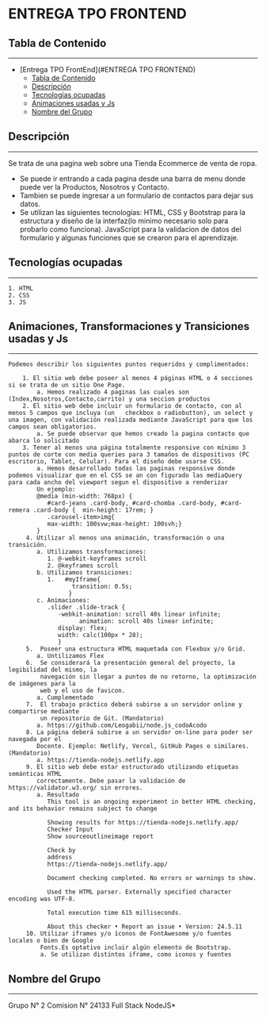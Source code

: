 # ENTREGA TPO FRONTEND

## Tabla de Contenido
***
- [Entrega TPO FrontEnd](#ENTREGA TPO FRONTEND)
  - [Tabla de Contenido](#tabla-de-contenido)
  - [Descripción](#descripción)
  - [Tecnologías ocupadas](#tecnologías-ocupadas)
  - [Animaciones usadas y Js](#animaciones-usadas-y-js)
  - [Nombre del Grupo](#nombre-del-grupo)


 ## Descripción
 ***
 Se trata de una pagina web sobre una Tienda Ecommerce de venta de ropa.

 - Se puede ir entrando a cada pagina desde una barra de menu donde puede ver la Productos, Nosotros y Contacto.
 - Tambien se puede ingresar a un formulario de contactos para dejar sus datos.
 -  Se utilizan las siguientes tecnologías: HTML, CSS y Bootstrap para la estructura y diseño de la interfaz(lo minimo necesario solo para probarlo como funciona). JavaScript para la validacion de datos del formulario y algunas funciones que se crearon para el aprendizaje.

 ## Tecnologías ocupadas
 ***
    1. HTML
    2. CSS
    3. JS
   
 ## Animaciones, Transformaciones y Transiciones usadas y Js
 ***
    Podemos describir los siguientes puntos requeridos y complimentados:
    
        1. El sitio web debe poseer al menos 4 páginas HTML o 4 secciones si se trata de un sitio One Page.
            a. Hemos realizado 4 paginas las cuales son (Index,Nosotros,Contacto,carrito) y una seccion productos
        2. El sitio web debe incluir un formulario de contacto, con al menos 5 campos que incluya (un   checkbox o radiobutton), un select y una imagen, con validación realizada mediante JavaScript para que los campos sean obligatorios.
            a. Se puede observar que hemos creado la pagina contacto que abarca lo solicitado
        3. Tener al menos una página totalmente responsive con mínimo 3 puntos de corte con media queries para 3 tamaños de dispositivos (PC escritorio, Tablet, Celular). Para el diseño debe usarse CSS.
            a. Hemos desarrollado todas las paginas responsive donde podemos visualizar que en el CSS se an con figurado las mediaQuery para cada ancho del viewport segun el dispositivo a renderizar
            Un ejemplo: 
            @media (min-width: 768px) {
               #card-jeans .card-body, #card-chomba .card-body, #card-remera .card-body {  min-height: 17rem; }
               .carousel-item>img{
               max-width: 100svw;max-height: 100svh;} 
            }
         4. Utilizar al menos una animación, transformación o una transición.
            a. Utilizamos transformaciones:
               1. @-webkit-keyframes scroll
               2. @keyframes scroll
            b. Utilizamos transiciones:
               1.   #myIframe{
                      transition: 0.5s;
                     }
            c. Animaciones:
               .slider .slide-track {
                  -webkit-animation: scroll 40s linear infinite;
                        animation: scroll 40s linear infinite;
                  display: flex;
                  width: calc(100px * 28);
                  }
         5.  Poseer una estructura HTML maquetada con Flexbox y/o Grid.
            a. Untilizamos Flex
         6.  Se considerará la presentación general del proyecto, la legibilidad del mismo, la
             navegación sin llegar a puntos de no retorno, la optimización de imágenes para la
             web y el uso de favicon.
            a. Cumplementado
         7.  El trabajo práctico deberá subirse a un servidor online y compartirse mediante
             un repositorio de Git. (Mandatorio)
            a. https://github.com/Leogabii/node.js_codoAcodo
         8. La página deberá subirse a un servidor on-line para poder ser navegada por el
            Docente. Ejemplo: Netlify, Vercel, GitHub Pages o similares. (Mandatorio)
            a. https://tienda-nodejs.netlify.app
         9. El sitio web debe estar estructurado utilizando etiquetas semánticas HTML
            correctamente. Debe pasar la validación de https://validator.w3.org/ sin errores.
            a. Resultado 
               This tool is an ongoing experiment in better HTML checking, and its behavior remains subject to change

               Showing results for https://tienda-nodejs.netlify.app/
               Checker Input
               Show sourceoutlineimage report

               Check by
               address
               https://tienda-nodejs.netlify.app/

               Document checking completed. No errors or warnings to show.

               Used the HTML parser. Externally specified character encoding was UTF-8.

               Total execution time 615 milliseconds.

               About this checker • Report an issue • Version: 24.5.11
         10. Utilizar iframes y/o íconos de FontAwesome y/o fuentes locales o bien de Google
             Fonts.Es optativo incluir algún elemento de Bootstrap.
             a. Se utilizan distintos iframe, como iconos y fuentes

 ## Nombre del Grupo
 ***
 Grupo N° 2
 Comision N° 24133
 Full Stack NodeJS*
